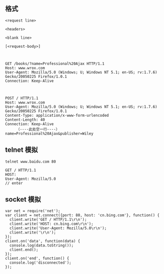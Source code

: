 ## 格式

    <request line>
    
    <headers>
    
    <blank line>
    
    [<request-body>]



    GET /books/?name=Professional%20Ajax HTTP/1.1
    Host: www.wrox.com
    User-Agent: Mozilla/5.0 (Windows; U; Windows NT 5.1; en-US; rv:1.7.6)
    Gecko/20050225 Firefox/1.0.1
    Connection: Keep-Alive
    
    
    
    POST / HTTP/1.1
    Host: www.wrox.com
    User-Agent: Mozilla/5.0 (Windows; U; Windows NT 5.1; en-US; rv:1.7.6)
    Gecko/20050225 Firefox/1.0.1
    Content-Type: application/x-www-form-urlencoded
    Content-Length: 40
    Connection: Keep-Alive
         （----此处空一行----）
    name=Professional%20Ajax&publisher=Wiley
    
## telnet 模拟

```
telnet www.baidu.com 80

GET / HTTP/1.1
HOST:
User-Agent: Mozilla/5.0
// enter

```

## socket 模拟
```
var net = require('net');
var client = net.connect({port: 80, host: 'cn.bing.com'}, function() {
  client.write('GET / HTTP/1.1\r\n');
  client.write('HOST: cn.bing.com\r\n');
  client.write('User-Agent: Mozilla/5.0\r\n');
  client.write('\r\n');
});
client.on('data', function(data) {
  console.log(data.toString());
  client.end();
});
client.on('end', function() {
  console.log('disconnected');
});
```

